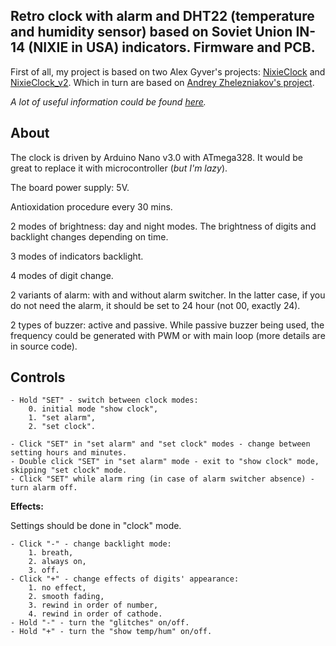 ## Retro clock with alarm and DHT22 (temperature and humidity sensor) based on Soviet Union IN-14 (NIXIE in USA) indicators. Firmware and PCB.

First of all, my project is based on two Alex Gyver's projects: [NixieClock](https://github.com/AlexGyver/NixieClock) and [NixieClock_v2](https://github.com/AlexGyver/NixieClock_v2).
Which in turn are based on [Andrey Zhelezniakov's project](https://itworkclub.ru/arduino-%D1%87%D0%B0%D1%81%D1%8B-%D0%BD%D0%B0-%D0%B3%D0%B0%D0%B7%D0%BE%D1%80%D0%B0%D0%B7%D1%80%D1%8F%D0%B4%D0%BD%D1%8B%D1%85-%D0%B8%D0%BD%D0%B4%D0%B8%D0%BA%D0%B0%D1%82%D0%BE%D1%80%D0%B0%D1%85/).

*A lot of useful information could be found [here](https://alexgyver.ru/nixieclock_v2/).*


## About

The clock is driven by Arduino Nano v3.0 with ATmega328. It would be great to replace it with microcontroller (*but I'm lazy*).

The board power supply: 5V.

Antioxidation procedure every 30 mins.

2 modes of brightness: day and night modes. The brightness of digits and backlight changes depending on time.

3 modes of indicators backlight.

4 modes of digit change.

2 variants of alarm: with and without alarm switcher. In the latter case, if you do not need the alarm, it should be set to 24 hour (not 00, exactly 24).

2 types of buzzer: active and passive. While passive buzzer being used, the frequency could be generated with PWM or with main loop (more details are in source code).


## Controls

	- Hold "SET" - switch between clock modes:
		0. initial mode "show clock",
		1. "set alarm",
		2. "set clock".

	- Click "SET" in "set alarm" and "set clock" modes - change between setting hours and minutes.
	- Double click "SET" in "set alarm" mode - exit to "show clock" mode, skipping "set clock" mode.
	- Click "SET" while alarm ring (in case of alarm switcher absence) - turn alarm off.

**Effects:**

Settings should be done in "clock" mode.

	- Click "-" - change backlight mode:
		1. breath,
		2. always on,
		3. off.
	- Click "+" - change effects of digits' appearance:
		1. no effect,
		2. smooth fading,
		3. rewind in order of number,
		4. rewind in order of cathode.
	- Hold "-" - turn the "glitches" on/off.
	- Hold "+" - turn the "show temp/hum" on/off.